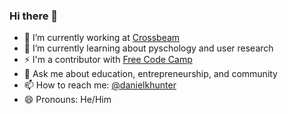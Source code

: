 ### Hi there 👋

- 🔭 I’m currently working at [Crossbeam](https://www.crossbeam.com/)
- 🌱 I’m currently learning about pyschology and user research
- ⚡ I'm a contributor with [Free Code Camp](https://www.freecodecamp.org/news/mornings-nights-and-weekends-how-i-changed-careers-and-became-a-programmer-197ce46ccc1c)
- 💬 Ask me about education, entrepreneurship, and community
- 📫 How to reach me: [@danielkhunter](https://twitter.com/danielkhunter)
- 😄 Pronouns: He/Him

<!--
**dkh215/dkh215** is a ✨ _special_ ✨ repository because its `README.md` (this file) appears on your GitHub profile.

Here are some ideas to get you started:

- 🔭 I’m currently working on ...
- 🌱 I’m currently learning ...
- 👯 I’m looking to collaborate on ...
- 🤔 I’m looking for help with ...
- 💬 Ask me about ...
- 📫 How to reach me: ...
- 😄 Pronouns: ...
-->
